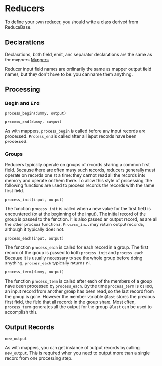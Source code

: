 # Reducers #

To define your own reducer, you should write a class derived from ReduceBase.

## Declarations ##
Declarations, both field, emit, and separator declarations are the same as for mappers [Mappers](Mappers.md).

Reducer input field names are ordinarily the same as mapper output field names, but they don't have to be: you can name them anything.

## Processing ##
### Begin and End ###
`process_begin(dummy, output)`

`process_end(dummy, output)`

As with mappers, `process_begin` is called before any input records are processed.  `Process_end` is called after all input records have been processed.

### Groups ###
Reducers typically operate on groups of records sharing a common first field.  Because there are often many such records, reducers generally must operate on records one at a time: they cannot read all the records into memory and operate on them there.  To allow this style of processing, the following functions are used to process records the records with the same first field.

`process_init(input, output)`

The function `process_init` is called when a new value for the first field is encountered (or at the beginning of the input).  The initial record of the group is passed to the function.  It is also passed an output record, as are all the other process functions.  `Process_init` may return output records, although it typically does not.

`process_each(input, output)`

The function `process_each` is called for each record in a group.  The first record of the group is passed to both `process_init` and `process_each`.  Because it is usually necessary to see the whole group before doing anything, `process_each` typically returns nil.

`process_term(dummy, output)`

The function `process_term` is called after each of the members of a group have been processed by `process_each`.  By the time `process_term` is called, an input record from another group has been read, so the last record from the group is gone.  However the member variable `@last` stores the previous first field, the field that all records in the group share.  Most often, `process_term` generates all the output for the group: `@last` can be used to accomplish this.

## Output Records ##
`new_output`

As with mappers, you can get instance of output records by calling `new_output`.  This is required when you need to output more than a single record from one processing step.